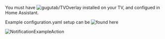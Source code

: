 You must have ![gugutab/TVOverlay](https://github.com/gugutab/TvOverlay) installed on your TV, and configued in Home Assistant.

Example configuration.yaml setup can be ![found here](https://github.com/MarcStocker/Home-Assistant-Configs/blob/main/Config/TVOverlay/notify.yaml)

![NotificationExampleAction](https://github.com/user-attachments/assets/d05c1742-022e-476b-9625-512de11befbe)

